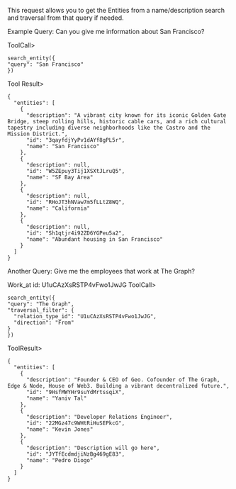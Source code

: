 This request allows you to get the Entities from a name/description search and traversal from that query if needed.


Example Query: Can you give me information about San Francisco?

ToolCall>
```
search_entity({
"query": "San Francisco"
})
```
Tool Result>
```
{
  "entities": [
    {
      "description": "A vibrant city known for its iconic Golden Gate Bridge, steep rolling hills, historic cable cars, and a rich cultural tapestry including diverse neighborhoods like the Castro and the Mission District.",
      "id": "3qayfdjYyPv1dAYf8gPL5r",
      "name": "San Francisco"
    },
    {
      "description": null,
      "id": "W5ZEpuy3Tij1XSXtJLruQ5",
      "name": "SF Bay Area"
    },
    {
      "description": null,
      "id": "RHoJT3hNVaw7m5fLLtZ8WQ",
      "name": "California"
    },
    {
      "description": null,
      "id": "Sh1qtjr4i92ZD6YGPeu5a2",
      "name": "Abundant housing in San Francisco"
    }
  ]
}
```

Another Query: Give me the employees that work at The Graph?

Work_at id: U1uCAzXsRSTP4vFwo1JwJG
ToolCall>
```
search_entity({
"query": "The Graph",
"traversal_filter": {
  "relation_type_id": "U1uCAzXsRSTP4vFwo1JwJG",
  "direction": "From"
}
})
```
ToolResult>
```
{
  "entities": [
    {
      "description": "Founder & CEO of Geo. Cofounder of The Graph, Edge & Node, House of Web3. Building a vibrant decentralized future.",
      "id": "9HsfMWYHr9suYdMrtssqiX",
      "name": "Yaniv Tal"
    },
    {
      "description": "Developer Relations Engineer",
      "id": "22MGz47c9WHtRiHuSEPkcG",
      "name": "Kevin Jones"
    },
    {
      "description": "Description will go here",
      "id": "JYTfEcdmdjiNzBg469gE83",
      "name": "Pedro Diogo"
    }
  ]
}
```
